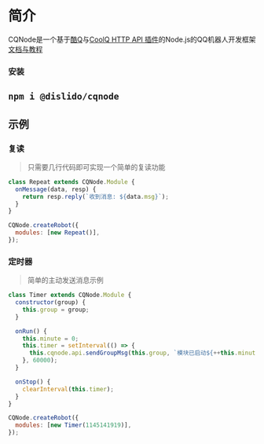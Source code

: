# 简介
CQNode是一个基于[酷Q](https://cqp.cc/)与[CoolQ HTTP API 插件](https://cqhttp.cc/)的Node.js的QQ机器人开发框架  
[文档与教程](https://dislido.github.io/cqnode/)

### 安装
`npm i @dislido/cqnode`
---

## 示例
### 复读
> 只需要几行代码即可实现一个简单的复读功能 

```javascript
class Repeat extends CQNode.Module {
  onMessage(data, resp) {
    return resp.reply(`收到消息: ${data.msg}`);
  }
}

CQNode.createRobot({
  modules: [new Repeat()],
});
```

### 定时器
> 简单的主动发送消息示例

```javascript
class Timer extends CQNode.Module {
  constructor(group) {
    this.group = group;
  }

  onRun() {
    this.minute = 0;
    this.timer = setInterval(() => {
      this.cqnode.api.sendGroupMsg(this.group, `模块已启动${++this.minute}分钟`);
    }, 60000);
  }

  onStop() {
    clearInterval(this.timer);
  }
}

CQNode.createRobot({
  modules: [new Timer(1145141919)],
});
```